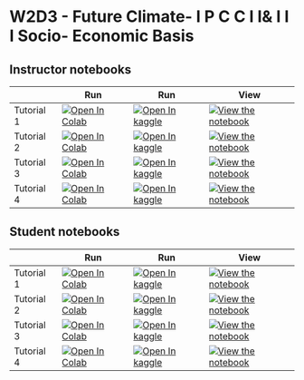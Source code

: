 # W2D3 - Future Climate- I P C C I I& I I I Socio- Economic Basis

## Instructor notebooks

|   | Run | Run | View |
| - | --- | --- | ---- |
| Tutorial 1 | [![Open In Colab](https://colab.research.google.com/assets/colab-badge.svg)](https://colab.research.google.com/github/ClimateMatchAcademy/course-content/blob/pre-pod/tutorials/W2D3_FutureClimate-IPCCII&IIISocio-EconomicBasis/instructor/W2D3_Tutorial1.ipynb) | [![Open In kaggle](https://kaggle.com/static/images/open-in-kaggle.svg)](https://kaggle.com/kernels/welcome?src=https://raw.githubusercontent.com/ClimateMatchAcademy/course-content/pre-pod/tutorials/W2D3_FutureClimate-IPCCII&IIISocio-EconomicBasis/instructor/W2D3_Tutorial1.ipynb) | [![View the notebook](https://img.shields.io/badge/render-nbviewer-orange.svg)](https://nbviewer.jupyter.org/github/ClimateMatchAcademy/course-content/blob/pre-pod/tutorials/W2D3_FutureClimate-IPCCII&IIISocio-EconomicBasis/instructor/W2D3_Tutorial1.ipynb?flush_cache=true) |
| Tutorial 2 | [![Open In Colab](https://colab.research.google.com/assets/colab-badge.svg)](https://colab.research.google.com/github/ClimateMatchAcademy/course-content/blob/pre-pod/tutorials/W2D3_FutureClimate-IPCCII&IIISocio-EconomicBasis/instructor/W2D3_Tutorial2.ipynb) | [![Open In kaggle](https://kaggle.com/static/images/open-in-kaggle.svg)](https://kaggle.com/kernels/welcome?src=https://raw.githubusercontent.com/ClimateMatchAcademy/course-content/pre-pod/tutorials/W2D3_FutureClimate-IPCCII&IIISocio-EconomicBasis/instructor/W2D3_Tutorial2.ipynb) | [![View the notebook](https://img.shields.io/badge/render-nbviewer-orange.svg)](https://nbviewer.jupyter.org/github/ClimateMatchAcademy/course-content/blob/pre-pod/tutorials/W2D3_FutureClimate-IPCCII&IIISocio-EconomicBasis/instructor/W2D3_Tutorial2.ipynb?flush_cache=true) |
| Tutorial 3 | [![Open In Colab](https://colab.research.google.com/assets/colab-badge.svg)](https://colab.research.google.com/github/ClimateMatchAcademy/course-content/blob/pre-pod/tutorials/W2D3_FutureClimate-IPCCII&IIISocio-EconomicBasis/instructor/W2D3_Tutorial3.ipynb) | [![Open In kaggle](https://kaggle.com/static/images/open-in-kaggle.svg)](https://kaggle.com/kernels/welcome?src=https://raw.githubusercontent.com/ClimateMatchAcademy/course-content/pre-pod/tutorials/W2D3_FutureClimate-IPCCII&IIISocio-EconomicBasis/instructor/W2D3_Tutorial3.ipynb) | [![View the notebook](https://img.shields.io/badge/render-nbviewer-orange.svg)](https://nbviewer.jupyter.org/github/ClimateMatchAcademy/course-content/blob/pre-pod/tutorials/W2D3_FutureClimate-IPCCII&IIISocio-EconomicBasis/instructor/W2D3_Tutorial3.ipynb?flush_cache=true) |
| Tutorial 4 | [![Open In Colab](https://colab.research.google.com/assets/colab-badge.svg)](https://colab.research.google.com/github/ClimateMatchAcademy/course-content/blob/pre-pod/tutorials/W2D3_FutureClimate-IPCCII&IIISocio-EconomicBasis/instructor/W2D3_Tutorial4.ipynb) | [![Open In kaggle](https://kaggle.com/static/images/open-in-kaggle.svg)](https://kaggle.com/kernels/welcome?src=https://raw.githubusercontent.com/ClimateMatchAcademy/course-content/pre-pod/tutorials/W2D3_FutureClimate-IPCCII&IIISocio-EconomicBasis/instructor/W2D3_Tutorial4.ipynb) | [![View the notebook](https://img.shields.io/badge/render-nbviewer-orange.svg)](https://nbviewer.jupyter.org/github/ClimateMatchAcademy/course-content/blob/pre-pod/tutorials/W2D3_FutureClimate-IPCCII&IIISocio-EconomicBasis/instructor/W2D3_Tutorial4.ipynb?flush_cache=true) |


## Student notebooks

|   | Run | Run | View |
| - | --- | --- | ---- |
| Tutorial 1 | [![Open In Colab](https://colab.research.google.com/assets/colab-badge.svg)](https://colab.research.google.com/github/ClimateMatchAcademy/course-content/blob/pre-pod/tutorials/W2D3_FutureClimate-IPCCII&IIISocio-EconomicBasis/student/W2D3_Tutorial1.ipynb) | [![Open In kaggle](https://kaggle.com/static/images/open-in-kaggle.svg)](https://kaggle.com/kernels/welcome?src=https://raw.githubusercontent.com/ClimateMatchAcademy/course-content/pre-pod/tutorials/W2D3_FutureClimate-IPCCII&IIISocio-EconomicBasis/student/W2D3_Tutorial1.ipynb) | [![View the notebook](https://img.shields.io/badge/render-nbviewer-orange.svg)](https://nbviewer.jupyter.org/github/ClimateMatchAcademy/course-content/blob/pre-pod/tutorials/W2D3_FutureClimate-IPCCII&IIISocio-EconomicBasis/student/W2D3_Tutorial1.ipynb?flush_cache=true) |
| Tutorial 2 | [![Open In Colab](https://colab.research.google.com/assets/colab-badge.svg)](https://colab.research.google.com/github/ClimateMatchAcademy/course-content/blob/pre-pod/tutorials/W2D3_FutureClimate-IPCCII&IIISocio-EconomicBasis/student/W2D3_Tutorial2.ipynb) | [![Open In kaggle](https://kaggle.com/static/images/open-in-kaggle.svg)](https://kaggle.com/kernels/welcome?src=https://raw.githubusercontent.com/ClimateMatchAcademy/course-content/pre-pod/tutorials/W2D3_FutureClimate-IPCCII&IIISocio-EconomicBasis/student/W2D3_Tutorial2.ipynb) | [![View the notebook](https://img.shields.io/badge/render-nbviewer-orange.svg)](https://nbviewer.jupyter.org/github/ClimateMatchAcademy/course-content/blob/pre-pod/tutorials/W2D3_FutureClimate-IPCCII&IIISocio-EconomicBasis/student/W2D3_Tutorial2.ipynb?flush_cache=true) |
| Tutorial 3 | [![Open In Colab](https://colab.research.google.com/assets/colab-badge.svg)](https://colab.research.google.com/github/ClimateMatchAcademy/course-content/blob/pre-pod/tutorials/W2D3_FutureClimate-IPCCII&IIISocio-EconomicBasis/student/W2D3_Tutorial3.ipynb) | [![Open In kaggle](https://kaggle.com/static/images/open-in-kaggle.svg)](https://kaggle.com/kernels/welcome?src=https://raw.githubusercontent.com/ClimateMatchAcademy/course-content/pre-pod/tutorials/W2D3_FutureClimate-IPCCII&IIISocio-EconomicBasis/student/W2D3_Tutorial3.ipynb) | [![View the notebook](https://img.shields.io/badge/render-nbviewer-orange.svg)](https://nbviewer.jupyter.org/github/ClimateMatchAcademy/course-content/blob/pre-pod/tutorials/W2D3_FutureClimate-IPCCII&IIISocio-EconomicBasis/student/W2D3_Tutorial3.ipynb?flush_cache=true) |
| Tutorial 4 | [![Open In Colab](https://colab.research.google.com/assets/colab-badge.svg)](https://colab.research.google.com/github/ClimateMatchAcademy/course-content/blob/pre-pod/tutorials/W2D3_FutureClimate-IPCCII&IIISocio-EconomicBasis/student/W2D3_Tutorial4.ipynb) | [![Open In kaggle](https://kaggle.com/static/images/open-in-kaggle.svg)](https://kaggle.com/kernels/welcome?src=https://raw.githubusercontent.com/ClimateMatchAcademy/course-content/pre-pod/tutorials/W2D3_FutureClimate-IPCCII&IIISocio-EconomicBasis/student/W2D3_Tutorial4.ipynb) | [![View the notebook](https://img.shields.io/badge/render-nbviewer-orange.svg)](https://nbviewer.jupyter.org/github/ClimateMatchAcademy/course-content/blob/pre-pod/tutorials/W2D3_FutureClimate-IPCCII&IIISocio-EconomicBasis/student/W2D3_Tutorial4.ipynb?flush_cache=true) |

